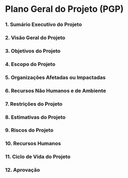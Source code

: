 # Plano Geral do Projeto (PGP)

### 1. Sumário Executivo do Projeto

### 2. Visão Geral do Projeto

### 3. Objetivos do Projeto

### 4. Escopo do Projeto

### 5. Organizações Afetadas ou Impactadas

### 6. Recursos Não Humanos e de Ambiente

### 7. Restrições do Projeto

### 8. Estimativas do Projeto

### 9. Riscos do Projeto

### 10. Recursos Humanos

### 11. Ciclo de Vida do Projeto

### 12. Aprovação

